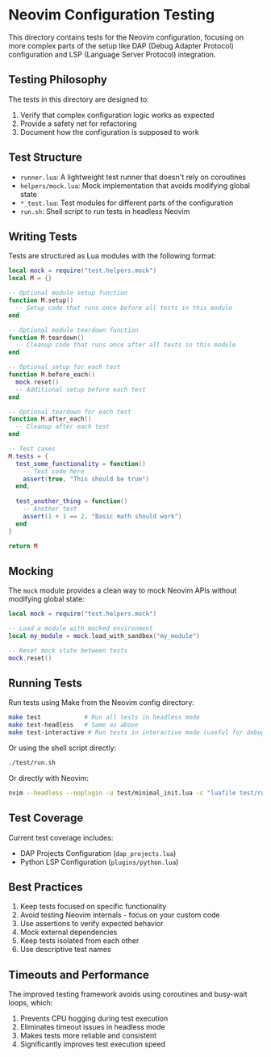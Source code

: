 # Neovim Configuration Testing

This directory contains tests for the Neovim configuration, focusing on more complex parts of the setup like DAP (Debug Adapter Protocol) configuration and LSP (Language Server Protocol) integration.

## Testing Philosophy

The tests in this directory are designed to:

1. Verify that complex configuration logic works as expected
2. Provide a safety net for refactoring
3. Document how the configuration is supposed to work

## Test Structure

- `runner.lua`: A lightweight test runner that doesn't rely on coroutines
- `helpers/mock.lua`: Mock implementation that avoids modifying global state
- `*_test.lua`: Test modules for different parts of the configuration
- `run.sh`: Shell script to run tests in headless Neovim

## Writing Tests

Tests are structured as Lua modules with the following format:

```lua
local mock = require("test.helpers.mock")
local M = {}

-- Optional module setup function
function M.setup()
  -- Setup code that runs once before all tests in this module
end

-- Optional module teardown function
function M.teardown()
  -- Cleanup code that runs once after all tests in this module
end

-- Optional setup for each test
function M.before_each()
  mock.reset()
  -- Additional setup before each test
end

-- Optional teardown for each test
function M.after_each()
  -- Cleanup after each test
end

-- Test cases
M.tests = {
  test_some_functionality = function()
    -- Test code here
    assert(true, "This should be true")
  end,
  
  test_another_thing = function()
    -- Another test
    assert(1 + 1 == 2, "Basic math should work")
  end
}

return M
```

## Mocking

The `mock` module provides a clean way to mock Neovim APIs without modifying global state:

```lua
local mock = require("test.helpers.mock")

-- Load a module with mocked environment
local my_module = mock.load_with_sandbox("my_module")

-- Reset mock state between tests
mock.reset()
```

## Running Tests

Run tests using Make from the Neovim config directory:

```bash
make test            # Run all tests in headless mode
make test-headless   # Same as above
make test-interactive # Run tests in interactive mode (useful for debugging)
```

Or using the shell script directly:

```bash
./test/run.sh
```

Or directly with Neovim:

```bash
nvim --headless --noplugin -u test/minimal_init.lua -c "luafile test/runner.lua"
```

## Test Coverage

Current test coverage includes:

- DAP Projects Configuration (`dap_projects.lua`)
- Python LSP Configuration (`plugins/python.lua`)

## Best Practices

1. Keep tests focused on specific functionality
2. Avoid testing Neovim internals - focus on your custom code
3. Use assertions to verify expected behavior
4. Mock external dependencies
5. Keep tests isolated from each other
6. Use descriptive test names

## Timeouts and Performance

The improved testing framework avoids using coroutines and busy-wait loops, which:

1. Prevents CPU hogging during test execution
2. Eliminates timeout issues in headless mode
3. Makes tests more reliable and consistent
4. Significantly improves test execution speed